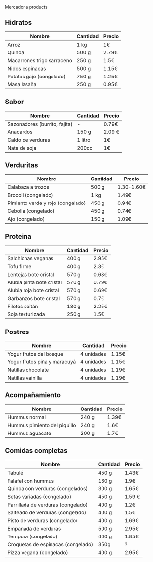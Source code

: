Mercadona products

## Hidratos
| Nombre | Cantidad | Precio |
|----|----|----|
|Arroz| 1 kg | 1€|
|Quinoa| 500 g| 2.79€|
|Macarrones trigo sarraceno|250 g| 1.5€|
|Nidos espinacas| 500 g| 1.15€|
|Patatas gajo (congelado)| 750 g| 1.25€|
|Masa lasaña| 250 g|0.95€|

## Sabor
| Nombre | Cantidad | Precio |
|----|----|----|
|Sazonadores (burrito, fajita)| - | 0.79€|
|Anacardos| 150 g| 2.09 €|
|Caldo de verduras| 1 litro| 1€|
|Nata de soja| 200cc| 1€|

## Verduritas
| Nombre | Cantidad | Precio |
|----|----|----|
|Calabaza a trozos| 500 g| 1.30-1.60€|
|Brocoli (congelado)| 1 kg| 1.49€|
|Pimiento verde y rojo (congelado)| 450 g| 0.94€|
|Cebolla (congelado)| 450 g| 0.74€|
|Ajo (congelado)| 150 g| 1.09€|

## Proteina
| Nombre | Cantidad | Precio |
|----|----|----|
|Salchichas veganas| 400 g| 2.95€|
|Tofu firme| 400 g| 2.3€|
|Lentejas bote cristal| 570 g | 0.68€|
|Alubia pinta bote cristal| 570 g| 0.79€|
|Alubia roja bote cristal| 570 g| 0.69€|
|Garbanzos bote cristal | 570 g| 0.7€|
|Filetes seitán| 180 g| 2.25€|
|Soja texturizada| 250 g| 1.5€|


## Postres
| Nombre | Cantidad | Precio |
|----|----|----|
|Yogur frutos del bosque| 4 unidades| 1.15€|
|Yogur frutos piña y maracuyá| 4 unidades| 1.15€|
|Natillas chocolate| 4 unidades| 1.19€|
|Natillas vainilla| 4 unidades| 1.19€|

## Acompañamiento
| Nombre | Cantidad | Precio |
|----|----|----|
|Hummus normal| 240 g | 1.39€|
|Hummus pimiento del piquillo| 240 g| 1.6€|
|Hummus aguacate| 200 g| 1.7€|

## Comidas completas
| Nombre | Cantidad | Precio |
|----|----|----|
|Tabulé| 450 g| 1.43€|
|Falafel con hummus| 160 g| 1.9€|
|Quinoa con verduras (congelados)| 300 g| 1.65€|
|Setas variadas (congelado)| 450 g| 1.59 €|
|Parrillada de verduras (congelado)| 400 g| 1.2€|
|Salteado de verduras (congelado)| 400 g| 1.5€|
|Pisto de verduras (congelado)| 400 g| 1.69€|
|Empanada de verduras| 500 g| 2.95€|
|Tempura (congelado)| 400 g| 1.85€|
|Croquetas de espinacas (congelado)| 350g | ?|
|Pizza vegana (congelado)| 400 g| 2.95€|

